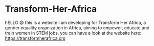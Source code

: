 # Transform-Her-Africa

hELLO 😄 this is a website i am developing for Transform Her Africa, a gender equality organization in Africa, aiming to empower, educate and train women in STEM jobs. 
you can have a look at the website here:
https://transformherafrica.org
